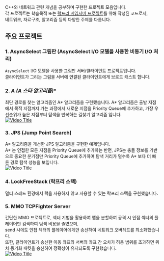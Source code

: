 C++와 네트워크 관련 개념을 공부하며 구현한 프로젝트 모음입니다.  
각 프로젝트는 학습목적 또는 [락프리 게임서버 프로젝트](https://github.com/dkdldjswkd/lockfree-gameserver-core-cpp)를 위해 작성된 코드로서,  
네트워크, 자료구조, 알고리즘 등의 다양한 주제를 다룹니다.

## 주요 프로젝트

### 1. **AsyncSelect 그림판 (AsyncSelect I/O 모델을 사용한 비동기 I/O 처리)**
   `AsyncSelect` I/O 모델을 사용한 그림판 서버/클라이언트 프로젝트입니다.  
   클라이언트가 그리는 그림을 서버에 연결된 클라이언트에게 브로드 캐스트 합니다.

### 2. **A* (A 스타 알고리즘)**
   최단 경로를 찾는 알고리즘인 A* 알고리즘을 구현했습니다.
   A* 알고리즘은 출발 지점에서 목적 지점까지 가는 과정에서 새로운 지점을 Priority Queue에 추가하고, 가장 우선순위가 높은 지점부터 탐색을 반복하는 길찾기 알고리즘 입니다.  
[![Video Title](https://img.youtube.com/vi/trbj_MLWv2k/0.jpg)](https://youtu.be/trbj_MLWv2k)

### 3. **JPS (Jump Point Search)**
   A* 알고리즘을 개선한 JPS 알고리즘을 구현한 예제입니다.  
   A* 는 인접한 모든 지점을 Priority Queue에 추가하는 반면, JPS는 충돌 정보를 기반으로 중요한 분기점만 Priority Queue에 추가하여 탐색 거리가 멀수록 A* 보다 더 빠른 경로 탐색 성능을 보입니다.  
[![Video Title](https://img.youtube.com/vi/sMQnVRWcX2Y/0.jpg)](https://youtu.be/sMQnVRWcX2Y)

### 4. **LockFreeStack (락프리 스택)**
   멀티 스레드 환경에서 락을 사용하지 않고 사용할 수 있는 락프리 스택을 구현했습니다.

### 5. **MMO TCPFighter Server**
   간단한 MMO 프로젝트로, 섹터 기법을 활용하여 맵을 분할하여 공격 시 인접 섹터의 플레이어만 검색하여 탐색 비용을 줄였으며,  
   send 시에도 인접 섹터의 플레이어에게만 송신하여 네트워크 오버헤드를 최소화했습니다.  
   또한, 클라이언트가 송신한 이동 좌표와 서버의 좌표 간 오차가 허용 범위를 초과하면 위치 동기화 패킷을 송신하여 정확성이 유지되도록 구현했습니다.  
[![Video Title](https://img.youtube.com/vi/HaJeUk6SPZY/0.jpg)](https://youtu.be/HaJeUk6SPZY)
